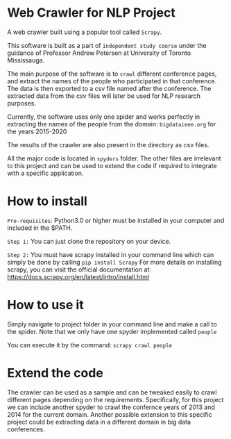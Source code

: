 # Web Crawler for NLP Project

A web crawler built using a popular tool called `Scrapy`. 

This software is built as a part of `independent study course` under the guidance of Professor Andrew Petersen at University of Toronto Mississauga.

The main purpose of the software is to `crawl` different conference pages, and extract the names of the people who participated in that conference. The data 
is then exported to a csv file named after the conference. The extracted data from the csv files will later be used for NLP research purposes.

Currently, the software uses only one spider and works perfectly in extracting the names of the people from the domain: `bigdataieee.org` for the years 2015-2020

The results of the crawler are also present in the directory as csv files.

All the major code is located in `spyders` folder. The other files are irrelevant to this project and can be used to extend the code if required to integrate with a specific application.

# How to install

`Pre-requisites`: Python3.0 or higher must be installed in your computer and included in the $PATH.

`Step 1:` You can just clone the repository on your device. 

`Step 2:` You must have scrapy installed in your command line which can simply be done by calling `pip install Scrapy`
For more details on installing scrapy, you can visit the official documentation at: https://docs.scrapy.org/en/latest/intro/install.html

# How to use it

Simply navigate to project folder in your command line and make a call to the spider.  Note that we only have one spyder implemented called `people`

You can execute it by the command: `scrapy crawl people`

# Extend the code
The crawler can be used as a sample and can be tweaked easily to crawl different pages depending on the requirements. Specifically, for this project we can include another spyder to crawl the confernce years of 2013 and 2014 for the current domain.
Another possible extension to this specific project could be extracting data in a different domain in big data conferences.



